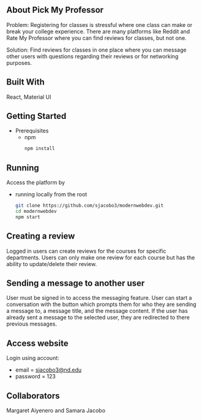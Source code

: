 ## About Pick My Professor
Problem: Registering for classes is stressful where one class can make or break your college experience. There are many platforms like Reddit and Rate My Professor where you can find reviews for classes, but not one.

Solution: Find reviews for classes in one place where you can message other users with questions regarding their reviews or for networking purposes.

## Built With
React, Material UI

## Getting Started
* Prerequisites
  * npm
    ```sh
    npm install
    ```
## Running 
Access the platform by
* running locally from the root
    ```sh
    git clone https://github.com/sjacobo3/modernwebdev.git
    cd modernwebdev
    npm start
    ```

## Creating a review
Logged in users can create reviews for the courses for specific departments. 
Users can only make one review for each course but has the ability to update/delete their review.

## Sending a message to another user
User must be signed in to access the messaging feature. User can start a conversation with the button which prompts them for who they are sending a message to, a message title, and the message content. 
If the user has already sent a message to the selected user, they are redirected to there previous messages.

## Access website
Login using account:
* email = sjacobo3@nd.edu
* password = 123

## Collaborators
Margaret Aiyenero and Samara Jacobo
